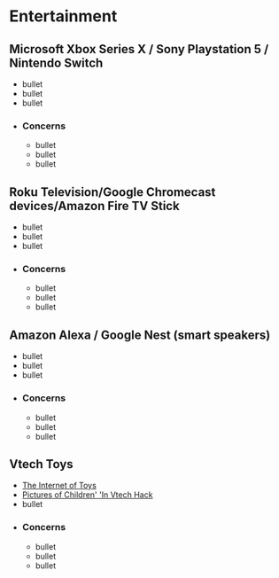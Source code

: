 # Entertainment

## Microsoft Xbox Series X / Sony Playstation 5 / Nintendo Switch
- bullet
- bullet
- bullet
- ### Concerns
   - bullet
   - bullet
   - bullet

## Roku Television/Google Chromecast devices/Amazon Fire TV Stick
- bullet
- bullet
- bullet
- ### Concerns
   - bullet
   - bullet
   - bullet

## Amazon Alexa / Google Nest (smart speakers)
- bullet
- bullet
- bullet
- ### Concerns
   - bullet
   - bullet
   - bullet

## Vtech Toys
- [The Internet of Toys](https://www.tandfonline.com/doi/abs/10.1080/22041451.2016.1266124)
- [Pictures of Children' 'In Vtech Hack](https://www.bbc.com/news/technology-34971337)
- bullet
- ### Concerns
   - bullet
   - bullet
   - bullet
